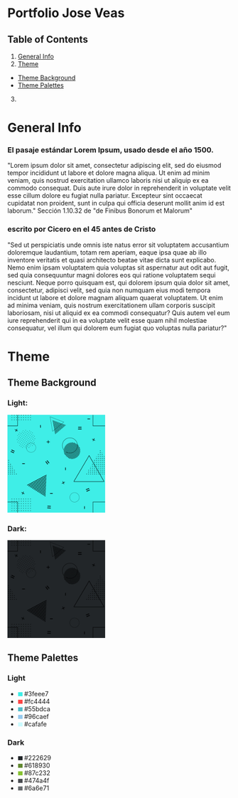 # Portfolio Jose Veas

## Table of Contents
1. [General Info](#general-info)
2. [Theme](#theme)
  * [Theme Background](#theme-background)
  * [Theme Palettes](#theme-palettes)
3. 

# General Info

### El pasaje estándar Lorem Ipsum, usado desde el año 1500.

"Lorem ipsum dolor sit amet, consectetur adipiscing elit, sed do eiusmod tempor incididunt ut labore et dolore magna aliqua. Ut enim ad minim veniam, quis nostrud exercitation ullamco laboris nisi ut aliquip ex ea commodo consequat. Duis aute irure dolor in reprehenderit in voluptate velit esse cillum dolore eu fugiat nulla pariatur. Excepteur sint occaecat cupidatat non proident, sunt in culpa qui officia deserunt mollit anim id est laborum."
Sección 1.10.32 de "de Finibus Bonorum et Malorum"

### escrito por Cicero en el 45 antes de Cristo

"Sed ut perspiciatis unde omnis iste natus error sit voluptatem accusantium doloremque laudantium, totam rem aperiam, eaque ipsa quae ab illo inventore veritatis et quasi architecto beatae vitae dicta sunt explicabo. Nemo enim ipsam voluptatem quia voluptas sit aspernatur aut odit aut fugit, sed quia consequuntur magni dolores eos qui ratione voluptatem sequi nesciunt. Neque porro quisquam est, qui dolorem ipsum quia dolor sit amet, consectetur, adipisci velit, sed quia non numquam eius modi tempora incidunt ut labore et dolore magnam aliquam quaerat voluptatem. Ut enim ad minima veniam, quis nostrum exercitationem ullam corporis suscipit laboriosam, nisi ut aliquid ex ea commodi consequatur? Quis autem vel eum iure reprehenderit qui in ea voluptate velit esse quam nihil molestiae consequatur, vel illum qui dolorem eum fugiat quo voluptas nulla pariatur?"


# Theme
## Theme Background
### Light:
<img src='resources/images/colorPalettes/backgroundPruebaLight.png' height='220'>

### Dark: 
<img src='resources/images/colorPalettes/backgroundPruebaDark.png' height='220'>


## Theme Palettes
### Light

- <img src='resources/images/colorPalettes/3feee7.png' width='10'> #3feee7
- <img src='resources/images/colorPalettes/fc4444.png' width='10'> #fc4444
- <img src='resources/images/colorPalettes/55bdca.png' width='10'> #55bdca
- <img src='resources/images/colorPalettes/96caef.png' width='10'> #96caef
- <img src='resources/images/colorPalettes/cafafe.png' width='10'> #cafafe



### Dark
- <img src='resources/images/colorPalettes/222629.png' width='10'> #222629
- <img src='resources/images/colorPalettes/618930.png' width='10'> #618930
- <img src='resources/images/colorPalettes/87c232.png' width='10'> #87c232
- <img src='resources/images/colorPalettes/474a4f.png' width='10'> #474a4f
- <img src='resources/images/colorPalettes/6a6e71.png' width='10'> #6a6e71
